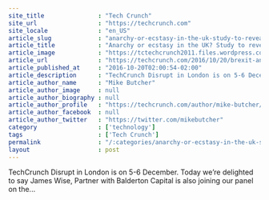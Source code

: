 ```yaml
---
site_title               : "Tech Crunch"
site_url                 : "https://techcrunch.com"
site_locale              : "en_US"
article_slug             : "anarchy-or-ecstasy-in-the-uk-study-to-reveal-brexit-impact-at-disrupt-london-dec-5-6"
article_title            : "Anarchy or ecstasy in the UK? Study to reveal Brexit impact at Disrupt London, Dec 5-6"
article_image            : "https://tctechcrunch2011.files.wordpress.com/2016/10/james-wise1.jpg?w=764&h=400&crop=1"
article_url              : "https://techcrunch.com/2016/10/20/brexit-anarchy-in-the-uk-james-wise-of-balderton-joins-disrupt-london-dec-5-6/"
article_published_at     : "2016-10-20T02:00:54-02:00"
article_description      : "TechCrunch Disrupt in London is on 5-6 December. Today we’re delighted to say James Wise, Partner with Balderton Capital is also joining our panel on the..."
article_author_name      : "Mike Butcher"
article_author_image     : null
article_author_biography : null
article_author_profile   : "https://techcrunch.com/author/mike-butcher/"
article_author_facebook  : null
article_author_twitter   : "https://twitter.com/mikebutcher"
category                 : ['technology']
tags                     : ['Tech Crunch']
permalink                : "/:categories/anarchy-or-ecstasy-in-the-uk-study-to-reveal-brexit-impact-at-disrupt-london-dec-5-6/"
layout                   : post
---
```


TechCrunch Disrupt in London is on 5-6 December. Today we’re delighted to say James Wise, Partner with Balderton Capital is also joining our panel on the...
